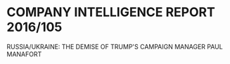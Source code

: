 # COMPANY INTELLIGENCE REPORT 2016/105

RUSSIA/UKRAINE: THE DEMISE OF TRUMP'S CAMPAIGN MANAGER PAUL MANAFORT



